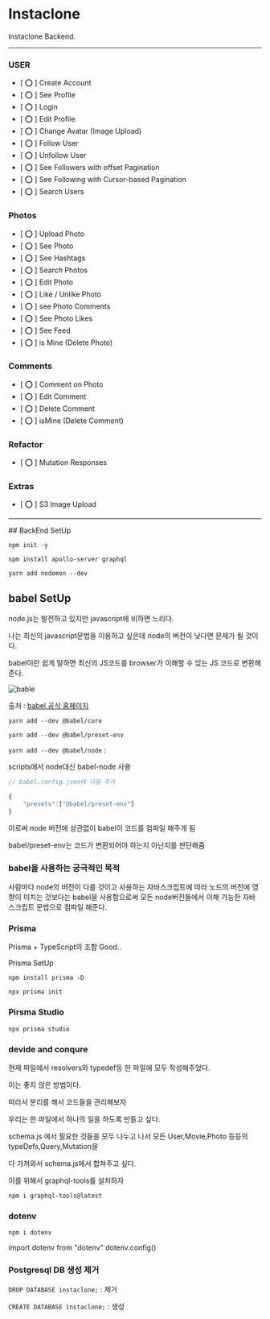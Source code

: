 # Instaclone

Instaclone Backend.

<hr>

### USER

- [ ⭕️ ] Create Account
- [ ⭕️ ] See Profile
- [ ⭕️ ] Login
- [ ⭕️ ] Edit Profile
- [ ⭕️ ] Change Avatar (Image Upload)
- [ ⭕️ ] Follow User
- [ ⭕️ ] Unfollow User
- [ ⭕️ ] See Followers with offset Pagination
- [ ⭕️ ] See Following with Cursor-based Pagination
- [ ⭕️ ] Search Users

### Photos

- [ ⭕️ ] Upload Photo
- [ ⭕️ ] See Photo
- [ ⭕️ ] See Hashtags
- [ ⭕️ ] Search Photos
- [ ⭕️ ] Edit Photo
- [ ⭕️ ] Like / Unlike Photo
- [ ⭕️ ] see Photo Comments
- [ ⭕️ ] See Photo Likes
- [ ⭕️ ] See Feed
- [ ⭕️ ] is Mine (Delete Photo)

### Comments

- [ ⭕️ ] Comment on Photo
- [ ⭕️ ] Edit Comment
- [ ⭕️ ] Delete Comment
- [ ⭕️ ] isMine (Delete Comment)

### Refactor

- [ ⭕️ ] Mutation Responses

### Extras

- [ ⭕️ ] S3 Image Upload

<hr>
## BackEnd SetUp

`npm init -y`

`npm install apollo-server graphql`

`yarn add nodemon --dev`

<!-- ## nodemon 사용법

nodemon은 변경사항을 적용하기위해 서버를 죽이고 재실행하는 번거로움을 해결해 준다.

```
"scripts": {
    "dev": "nodemon --exec node server.js"
},
``` -->

## babel SetUp

node.js는 발전하고 있지만 javascript에 비하면 느리다.

나는 최신의 javascript문법을 이용하고 싶은데 node의 버전이 낮다면 문제가 될 것이다.

babel이란 쉽게 말하면 최신의 JS코드를 browser가 이해할 수 있는 JS 코드로 변환해준다.

![bable](./readmeimg/babel.png)

출처 : [babel 공식 홈페이지](https://babeljs.io/)

`yarn add --dev @babel/core`

`yarn add --dev @babel/preset-env`

`yarn add --dev @babel/node` :

scripts에서 node대신 babel-node 사용

```javascript
// babel.config.json에 다음 추가

{
    "presets":["@babel/preset-env"]
}
```

이로써 node 버전에 상관없이 babel이 코드를 컴파일 해주게 됨

babel/preset-env는 코드가 변환되어야 하는지 아닌지를 판단해줌

### babel을 사용하는 궁극적인 목적

사람마다 node의 버전이 다를 것이고 사용하는 자바스크립트에 따라 노드의 버전에 영향이 미치는 것보다는 babel을 사용함으로써 모든 node버전들에서 이해 가능한 자바스크립트 문법으로 컴파일 해준다.

### Prisma

Prisma + TypeScript의 조합 Good..

Prisma SetUp

`npm install prisma -D`

`npx prisma init`

### Pirsma Studio

`npx prisma studio`

### devide and conqure

현재 파일에서 resolvers와 typedef등 한 파일에 모두 작성해주었다.

이는 좋지 않은 방법이다.

따라서 분리를 해서 코드들을 관리해보자

우리는 한 파일에서 하나의 일을 하도록 만들고 싶다.

schema.js 에서 필요한 것들을 모두 나누고 나서 모든 User,Movie,Photo 등등의 typeDefs,Query,Mutation을

다 가져와서 schema.js에서 합쳐주고 싶다.

이를 위해서 graphql-tools를 설치하자

`npm i graphql-tools@latest`

### dotenv

`npm i dotenv`

import dotenv from "dotenv"
dotenv.config()

### Postgresql DB 생성 제거

`DROP DATABASE instaclone;` : 제거

`CREATE DATABASE instaclone;` : 생성
